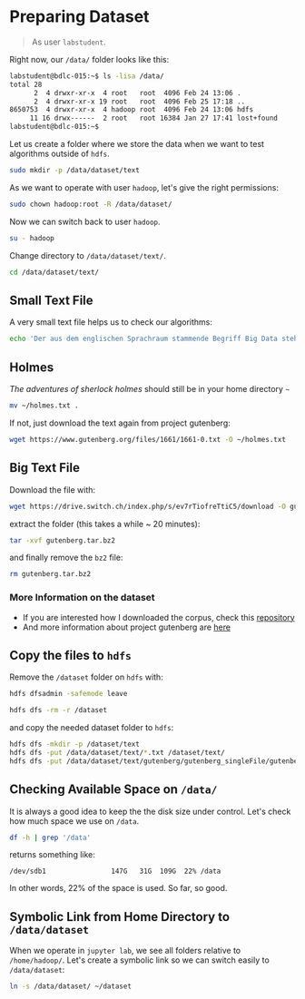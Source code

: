 # Preparing Dataset

> As user `labstudent`.

Right now, our `/data/` folder looks like this:

```bash
labstudent@bdlc-015:~$ ls -lisa /data/
total 28
      2  4 drwxr-xr-x  4 root   root  4096 Feb 24 13:06 .
      2  4 drwxr-xr-x 19 root   root  4096 Feb 25 17:18 ..
8650753  4 drwxr-xr-x  4 hadoop root  4096 Feb 24 13:06 hdfs
     11 16 drwx------  2 root   root 16384 Jan 27 17:41 lost+found
labstudent@bdlc-015:~$
```

Let us create a folder where we store the data when we want to test algorithms outside of `hdfs`.

```bash
sudo mkdir -p /data/dataset/text
```

As we want to operate with user `hadoop`, let's give the right permissions:

```bash
sudo chown hadoop:root -R /data/dataset/
```

Now we can switch back to user `hadoop`.

```bash
su - hadoop
```

Change directory to `/data/dataset/text/`.

```bash
cd /data/dataset/text/
```

## Small Text File

A very small text file helps us to check our algorithms:

```bash
echo 'Der aus dem englischen Sprachraum stammende Begriff Big Data steht in engem Zusammenhang mit dem umfassenden Prozess der Datafizierung und bezeichnet Datenmengen, welche beispielsweise zu gross, zu komplex, zu schnelllebig oder zu schwach strukturiert sind, um sie mit manuellen und herkömmlichen Methoden der Datenverarbeitung auszuwerten.' >> small.txt
```

## Holmes

_The adventures of sherlock holmes_ should still be in your home directory `~`

```bash
mv ~/holmes.txt .
```

If not, just download the text again from project gutenberg:

```bash
wget https://www.gutenberg.org/files/1661/1661-0.txt -O ~/holmes.txt
```

## Big Text File

Download the file with:

```bash
wget https://drive.switch.ch/index.php/s/ev7rTiofreTtiC5/download -O gutenberg.tar.bz2
```

extract the folder (this takes a while ~ 20 minutes):

```bash
tar -xvf gutenberg.tar.bz2
```

and finally remove the `bz2` file:

```bash
rm gutenberg.tar.bz2
```

### More Information on the dataset

- If you are interested how I downloaded the corpus, check this [repository](https://github.com/pgcorpus/gutenberg)
- And more information about project gutenberg are [here](https://www.gutenberg.org)

## Copy the files to `hdfs`

Remove the `/dataset` folder on `hdfs` with:

```bash
hdfs dfsadmin -safemode leave
```

```bash
hdfs dfs -rm -r /dataset
```

and copy the needed dataset folder to `hdfs`:

```bash
hdfs dfs -mkdir -p /dataset/text
hdfs dfs -put /data/dataset/text/*.txt /dataset/text/
hdfs dfs -put /data/dataset/text/gutenberg/gutenberg_singleFile/gutenberg_all.txt /dataset/text/
```

## Checking Available Space on `/data/`

It is always a good idea to keep the the disk size under control.
Let's check how much space we use on `/data`.

```bash
df -h | grep '/data'
```

returns something like:

```text
/dev/sdb1                147G   31G  109G  22% /data
```

In other words, 22% of the space is used. So far, so good.

## Symbolic Link from Home Directory to `/data/dataset`

When we operate in `jupyter lab`, we see all folders relative to `/home/hadoop/`. Let's create a symbolic link so we can switch easily to `/data/dataset`:

```bash
ln -s /data/dataset/ ~/dataset
```
